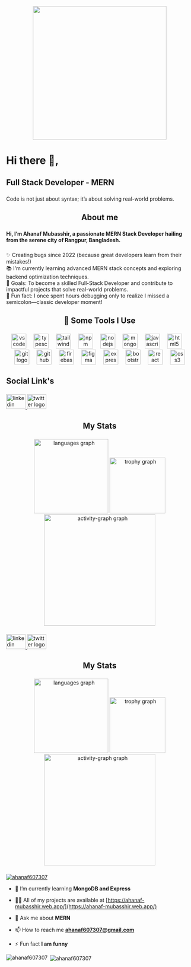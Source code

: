 <div align="center">
  <img height="360" src="https://i.ibb.co.com/Sy9NyWm/done-Ahanaf-Git-Banner.png"  />
</div>

###

<h1 align="left">Hi there 👋,</h1>

###

<h2 align="left">Full Stack Developer - MERN</h2>

###

<p align="left">Code is not just about syntax; it’s about solving real-world problems.</p>

###

<h2 align="center">About me</h2>

###

<h4 align="left">Hi, I’m Ahanaf Mubasshir, a passionate MERN Stack Developer hailing from the serene city of Rangpur, Bangladesh.</h4>

###

<p align="left">✨ Creating bugs since 2022 (because great developers learn from their mistakes!)<br>📚 I'm currently learning advanced MERN stack concepts and exploring backend optimization techniques.<br>🎯 Goals: To become a skilled Full-Stack Developer and contribute to impactful projects that solve real-world problems.<br>🎲 Fun fact: I once spent hours debugging only to realize I missed a semicolon—classic developer moment!</p>

###

<h2 align="center">🚀 Some Tools I Use</h2>

###

<div align="center">
  <img src="https://cdn.jsdelivr.net/gh/devicons/devicon/icons/vscode/vscode-original.svg" height="40" alt="vscode logo"  />
  <img width="12" />
  <img src="https://cdn.jsdelivr.net/gh/devicons/devicon/icons/typescript/typescript-original.svg" height="40" alt="typescript logo"  />
  <img width="12" />
  <img src="https://cdn.jsdelivr.net/gh/devicons/devicon/icons/tailwindcss/tailwindcss-original-wordmark.svg" height="40" alt="tailwindcss logo"  />
  <img width="12" />
  <img src="https://cdn.jsdelivr.net/gh/devicons/devicon/icons/npm/npm-original-wordmark.svg" height="40" alt="npm logo"  />
  <img width="12" />
  <img src="https://cdn.jsdelivr.net/gh/devicons/devicon/icons/nodejs/nodejs-original.svg" height="40" alt="nodejs logo"  />
  <img width="12" />
  <img src="https://cdn.jsdelivr.net/gh/devicons/devicon/icons/mongodb/mongodb-original.svg" height="40" alt="mongodb logo"  />
  <img width="12" />
  <img src="https://cdn.jsdelivr.net/gh/devicons/devicon/icons/javascript/javascript-original.svg" height="40" alt="javascript logo"  />
  <img width="12" />
  <img src="https://cdn.jsdelivr.net/gh/devicons/devicon/icons/html5/html5-original.svg" height="40" alt="html5 logo"  />
  <img width="12" />
  <img src="https://cdn.jsdelivr.net/gh/devicons/devicon/icons/git/git-original.svg" height="40" alt="git logo"  />
  <img width="12" />
  <img src="https://cdn.jsdelivr.net/gh/devicons/devicon/icons/github/github-original.svg" height="40" alt="github logo"  />
  <img width="12" />
  <img src="https://cdn.jsdelivr.net/gh/devicons/devicon/icons/firebase/firebase-plain.svg" height="40" alt="firebase logo"  />
  <img width="12" />
  <img src="https://cdn.jsdelivr.net/gh/devicons/devicon/icons/figma/figma-original.svg" height="40" alt="figma logo"  />
  <img width="12" />
  <img src="https://cdn.jsdelivr.net/gh/devicons/devicon/icons/express/express-original.svg" height="40" alt="express logo"  />
  <img width="12" />
  <img src="https://cdn.jsdelivr.net/gh/devicons/devicon/icons/bootstrap/bootstrap-original.svg" height="40" alt="bootstrap logo"  />
  <img width="12" />
  <img src="https://cdn.jsdelivr.net/gh/devicons/devicon/icons/react/react-original.svg" height="40" alt="react logo"  />
  <img width="12" />
  <img src="https://cdn.jsdelivr.net/gh/devicons/devicon/icons/css3/css3-original.svg" height="40" alt="css3 logo"  />
</div>

###

<h2 align="left">Social Link's</h2>

###

<div align="left">
  <a href="https://www.linkedin.com/in/ahanaf-mubasshir-ab1a02333/" target="_blank">
    <img src="https://raw.githubusercontent.com/maurodesouza/profile-readme-generator/master/src/assets/icons/social/linkedin/default.svg" width="52" height="40" alt="linkedin logo"  />
  </a>
  <a href="https://x.com/ahanaf607307" target="_blank">
    <img src="https://raw.githubusercontent.com/maurodesouza/profile-readme-generator/master/src/assets/icons/social/twitter/default.svg" width="52" height="40" alt="twitter logo"  />
  </a>
</div>

###

<h2 align="center">My Stats</h2>

###

<div align="center">
  <img src="https://github-readme-stats.vercel.app/api/top-langs?username=ahanaf607307&locale=en&hide_title=false&layout=compact&card_width=320&langs_count=5&theme=dracula&hide_border=false&order=2" height="200" alt="languages graph"  />
  <img src="https://github-profile-trophy.vercel.app?username=ahanaf607307&theme=dracula&column=-1&row=1&margin-w=8&margin-h=8&no-bg=false&no-frame=false&order=4" height="150" alt="trophy graph"  />
  <img src="https://github-readme-activity-graph.vercel.app/graph?username=ahanaf607307&radius=16&theme=react&area=true&order=5" height="300" alt="activity-graph graph"  />
</div>

###

<div align="left">
  <a href="https://www.linkedin.com/in/ahanaf-mubasshir-ab1a02333/" target="_blank">
    <img src="https://raw.githubusercontent.com/maurodesouza/profile-readme-generator/master/src/assets/icons/social/linkedin/default.svg" width="52" height="40" alt="linkedin logo"  />
  </a>
  <a href="https://x.com/ahanaf607307" target="_blank">
    <img src="https://raw.githubusercontent.com/maurodesouza/profile-readme-generator/master/src/assets/icons/social/twitter/default.svg" width="52" height="40" alt="twitter logo"  />
  </a>
</div>

###

<h2 align="center">My Stats</h2>

###

<div align="center">
  <img src="https://github-readme-stats.vercel.app/api/top-langs?username=ahanaf607307&locale=en&hide_title=false&layout=compact&card_width=320&langs_count=5&theme=dracula&hide_border=false&order=2" height="200" alt="languages graph"  />
  <img src="https://github-profile-trophy.vercel.app?username=ahanaf607307&theme=dracula&column=-1&row=1&margin-w=8&margin-h=8&no-bg=false&no-frame=false&order=4" height="150" alt="trophy graph"  />
  <img src="https://github-readme-activity-graph.vercel.app/graph?username=ahanaf607307&radius=16&theme=react&area=true&order=5" height="300" alt="activity-graph graph"  />
</div>

###

<p align="left"> <a href="https://twitter.com/ahanaf607307" target="blank"><img src="https://img.shields.io/twitter/follow/ahanaf607307?logo=twitter&style=for-the-badge" alt="ahanaf607307" /></a> </p>

- 🌱 I’m currently learning **MongoDB and Express**

- 👨‍💻 All of my projects are available at [https://ahanaf-mubasshir.web.app/](https://ahanaf-mubasshir.web.app/)

- 💬 Ask me about **MERN**

- 📫 How to reach me **ahanaf607307@gmail.com**

- ⚡ Fun fact **I am funny**


<p><img align="left" src="https://github-readme-stats.vercel.app/api/top-langs?username=ahanaf607307&show_icons=true&locale=en&layout=compact" alt="ahanaf607307" /></p>

<p>&nbsp;<img align="center" src="https://github-readme-stats.vercel.app/api?username=ahanaf607307&show_icons=true&locale=en" alt="ahanaf607307" /></p>


